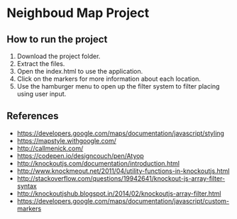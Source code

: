 # Neighboud Map Project
## How to run the project
1. Download the project folder.
2. Extract the files.
3. Open the index.html to use the application.
4. Click on the markers for more information about each location.
5. Use the hamburger menu to open up the filter system to filter placing using user input.

## References
* https://developers.google.com/maps/documentation/javascript/styling
* https://mapstyle.withgoogle.com/
* http://callmenick.com/
* https://codepen.io/designcouch/pen/Atyop
* http://knockoutjs.com/documentation/introduction.html
* http://www.knockmeout.net/2011/04/utility-functions-in-knockoutjs.html
* http://stackoverflow.com/questions/19942641/knockout-js-array-filter-syntax
* http://knockoutjshub.blogspot.in/2014/02/knockoutjs-array-filter.html
* https://developers.google.com/maps/documentation/javascript/custom-markers
